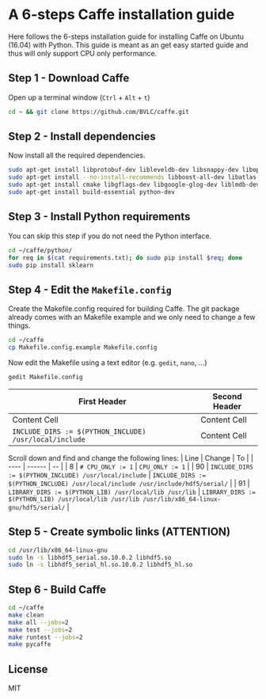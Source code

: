 A 6-steps Caffe installation guide
=============
Here follows the 6-steps installation guide for installing Caffe on Ubuntu (16.04) with Python. This guide is meant as an get easy started guide and thus will only support CPU only performance.


Step 1 - Download Caffe
-----
Open up a terminal window (`Ctrl` + `Alt` + `t`)
```bash
cd ~ && git clone https://github.com/BVLC/caffe.git
```

Step 2 - Install dependencies
-----
Now install all the required dependencies. 
```bash
sudo apt-get install libprotobuf-dev libleveldb-dev libsnappy-dev libopencv-dev libhdf5-serial-dev protobuf-compiler
sudo apt-get install --no-install-recommends libboost-all-dev libatlas-base-dev
sudo apt-get install cmake libgflags-dev libgoogle-glog-dev liblmdb-dev python-protobuf
sudo apt-get install build-essential python-dev
```

Step 3 - Install Python requirements
-----
You can skip this step if you do not need the Python interface. 
```bash
cd ~/caffe/python/
for req in $(cat requirements.txt); do sudo pip install $req; done
sudo pip install sklearn
```

Step 4 - Edit the `Makefile.config`
-----
Create the Makefile.config required for building Caffe. The git package already comes with an Makefile example and we only need to change a few things.
```bash
cd ~/caffe
cp Makefile.config.example Makefile.config 
```

Now edit the Makefile using a text editor (e.g. `gedit`, `nano`, ...)
```bash
gedit Makefile.config
```

| First Header  | Second Header |
| ------------- | ------------- |
| Content Cell  | Content Cell  |
| `INCLUDE_DIRS := $(PYTHON_INCLUDE) /usr/local/include`  | Content Cell  |

Scroll down and find and change the following lines:
| Line | Change | To |
| ---- | ------ | -- |
| 8    | `# CPU_ONLY := 1` | `CPU_ONLY := 1` |
| 90   | `INCLUDE_DIRS := $(PYTHON_INCLUDE) /usr/local/include` | `INCLUDE_DIRS := $(PYTHON_INCLUDE) /usr/local/include /usr/include/hdf5/serial/` |
| 91   | `LIBRARY_DIRS := $(PYTHON_LIB) /usr/local/lib /usr/lib` | `LIBRARY_DIRS := $(PYTHON_LIB) /usr/local/lib /usr/lib /usr/lib/x86_64-linux-gnu/hdf5/serial/` |



Step 5 - Create symbolic links (ATTENTION)
-----
```bash
cd /usr/lib/x86_64-linux-gnu
sudo ln -s libhdf5_serial.so.10.0.2 libhdf5.so
sudo ln -s libhdf5_serial_hl.so.10.0.2 libhdf5_hl.so
```

Step 6 - Build Caffe
-----
```bash
cd ~/caffe
make clean
make all --jobs=2
make test --jobs=2
make runtest --jobs=2
make pycaffe
```

License
-----
MIT
